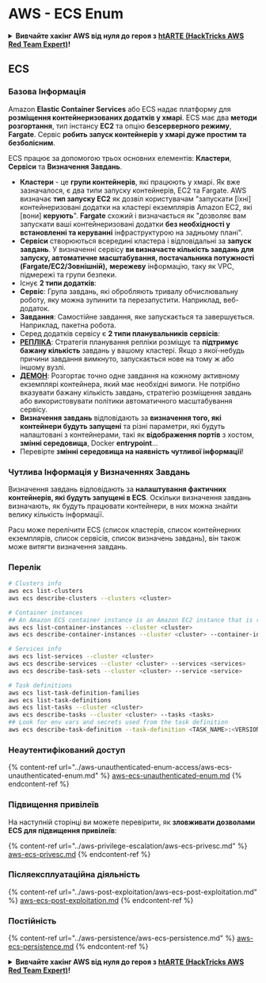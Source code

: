 # AWS - ECS Enum

<details>

<summary><strong>Вивчайте хакінг AWS від нуля до героя з</strong> <a href="https://training.hacktricks.xyz/courses/arte"><strong>htARTE (HackTricks AWS Red Team Expert)</strong></a><strong>!</strong></summary>

Інші способи підтримки HackTricks:

* Якщо ви хочете побачити вашу **компанію рекламовану в HackTricks** або **завантажити HackTricks у форматі PDF**, перевірте [**ПЛАНИ ПІДПИСКИ**](https://github.com/sponsors/carlospolop)!
* Отримайте [**офіційний PEASS & HackTricks мерч**](https://peass.creator-spring.com)
* Відкрийте для себе [**Сім'ю PEASS**](https://opensea.io/collection/the-peass-family), нашу колекцію ексклюзивних [**NFT**](https://opensea.io/collection/the-peass-family)
* **Приєднуйтесь до** 💬 [**групи Discord**](https://discord.gg/hRep4RUj7f) або [**групи telegram**](https://t.me/peass) або **слідкуйте** за нами на **Twitter** 🐦 [**@hacktricks_live**](https://twitter.com/hacktricks_live)**.**
* **Поділіться своїми хакерськими трюками, надсилайте PR до** [**HackTricks**](https://github.com/carlospolop/hacktricks) **і** [**HackTricks Cloud**](https://github.com/carlospolop/hacktricks-cloud) **репозиторіїв на GitHub**.

</details>

## ECS

### Базова Інформація

Amazon **Elastic Container Services** або ECS надає платформу для **розміщення контейнеризованих додатків у хмарі**. ECS має два **методи розгортання**, тип інстансу **EC2** та опцію **безсерверного режиму**, **Fargate**. Сервіс **робить запуск контейнерів у хмарі дуже простим та безболісним**.

ECS працює за допомогою трьох основних елементів: **Кластери**, **Сервіси** та **Визначення Завдань**.

* **Кластери** - це **групи контейнерів**, які працюють у хмарі. Як вже зазначалося, є два типи запуску контейнерів, EC2 та Fargate. AWS визначає **тип запуску EC2** як дозвіл користувачам "запускати \[їхні] контейнеризовані додатки на кластері екземплярів Amazon EC2, які \[вони] **керують**". **Fargate** схожий і визначається як "дозволяє вам запускати ваші контейнеризовані додатки **без необхідності у встановленні та керуванні** інфраструктурою на задньому плані".
* **Сервіси** створюються всередині кластера і відповідальні за **запуск завдань**. У визначенні сервісу **ви визначаєте кількість завдань для запуску, автоматичне масштабування, постачальника потужності (Fargate/EC2/Зовнішній),** **мережеву** інформацію, таку як VPC, підмережі та групи безпеки.
* Існує **2 типи додатків**:
* **Сервіс**: Група завдань, які обробляють тривалу обчислювальну роботу, яку можна зупинити та перезапустити. Наприклад, веб-додаток.
* **Завдання**: Самостійне завдання, яке запускається та завершується. Наприклад, пакетна робота.
* Серед додатків сервісу є **2 типи планувальників сервісів**:
* [**РЕПЛІКА**](https://docs.aws.amazon.com/AmazonECS/latest/developerguide/ecs\_services.html): Стратегія планування репліки розміщує та **підтримує бажану кількість** завдань у вашому кластері. Якщо з якої-небудь причини завдання вимкнуто, запускається нове на тому ж або іншому вузлі.
* [**ДЕМОН**](https://docs.aws.amazon.com/AmazonECS/latest/developerguide/ecs\_services.html): Розгортає точно одне завдання на кожному активному екземплярі контейнера, який має необхідні вимоги. Не потрібно вказувати бажану кількість завдань, стратегію розміщення завдань або використовувати політики автоматичного масштабування сервісу.
* **Визначення завдань** відповідають за **визначення того, які контейнери будуть запущені** та різні параметри, які будуть налаштовані з контейнерами, такі як **відображення портів** з хостом, **змінні середовища**, Docker **entrypoint**...
* Перевірте **змінні середовища на наявність чутливої інформації**!

### Чутлива Інформація у Визначеннях Завдань

Визначення завдань відповідають за **налаштування фактичних контейнерів, які будуть запущені в ECS**. Оскільки визначення завдань визначають, як будуть працювати контейнери, в них можна знайти велику кількість інформації.

Pacu може перелічити ECS (список кластерів, список контейнерних екземплярів, список сервісів, список визначень завдань), він також може витягти визначення завдань.

### Перелік
```bash
# Clusters info
aws ecs list-clusters
aws ecs describe-clusters --clusters <cluster>

# Container instances
## An Amazon ECS container instance is an Amazon EC2 instance that is running the Amazon ECS container agent and has been registered into an Amazon ECS cluster.
aws ecs list-container-instances --cluster <cluster>
aws ecs describe-container-instances --cluster <cluster> --container-instances <container_instance_arn>

# Services info
aws ecs list-services --cluster <cluster>
aws ecs describe-services --cluster <cluster> --services <services>
aws ecs describe-task-sets --cluster <cluster> --service <service>

# Task definitions
aws ecs list-task-definition-families
aws ecs list-task-definitions
aws ecs list-tasks --cluster <cluster>
aws ecs describe-tasks --cluster <cluster> --tasks <tasks>
## Look for env vars and secrets used from the task definition
aws ecs describe-task-definition --task-definition <TASK_NAME>:<VERSION>
```
### Неаутентифікований доступ

{% content-ref url="../aws-unauthenticated-enum-access/aws-ecs-unauthenticated-enum.md" %}
[aws-ecs-unauthenticated-enum.md](../aws-unauthenticated-enum-access/aws-ecs-unauthenticated-enum.md)
{% endcontent-ref %}

### Підвищення привілеїв

На наступній сторінці ви можете перевірити, як **зловживати дозволами ECS для підвищення привілеїв**:

{% content-ref url="../aws-privilege-escalation/aws-ecs-privesc.md" %}
[aws-ecs-privesc.md](../aws-privilege-escalation/aws-ecs-privesc.md)
{% endcontent-ref %}

### Післяексплуатаційна діяльність

{% content-ref url="../aws-post-exploitation/aws-ecs-post-exploitation.md" %}
[aws-ecs-post-exploitation.md](../aws-post-exploitation/aws-ecs-post-exploitation.md)
{% endcontent-ref %}

### Постійність

{% content-ref url="../aws-persistence/aws-ecs-persistence.md" %}
[aws-ecs-persistence.md](../aws-persistence/aws-ecs-persistence.md)
{% endcontent-ref %}

<details>

<summary><strong>Вивчайте хакінг AWS від нуля до героя з</strong> <a href="https://training.hacktricks.xyz/courses/arte"><strong>htARTE (HackTricks AWS Red Team Expert)</strong></a><strong>!</strong></summary>

Інші способи підтримки HackTricks:

* Якщо ви хочете побачити свою **компанію рекламовану в HackTricks** або **завантажити HackTricks у PDF** Перевірте [**ПЛАНИ ПІДПИСКИ**](https://github.com/sponsors/carlospolop)!
* Отримайте [**офіційний PEASS & HackTricks мерч**](https://peass.creator-spring.com)
* Відкрийте для себе [**Сім'ю PEASS**](https://opensea.io/collection/the-peass-family), нашу колекцію ексклюзивних [**NFT**](https://opensea.io/collection/the-peass-family)
* **Приєднуйтесь до** 💬 [**групи Discord**](https://discord.gg/hRep4RUj7f) або [**групи telegram**](https://t.me/peass) або **слідкуйте** за нами на **Twitter** 🐦 [**@hacktricks_live**](https://twitter.com/hacktricks_live)**.**
* **Поділіться своїми хакерськими трюками, надсилайте PR до** [**HackTricks**](https://github.com/carlospolop/hacktricks) та [**HackTricks Cloud**](https://github.com/carlospolop/hacktricks-cloud) репозиторіїв.

</details>
